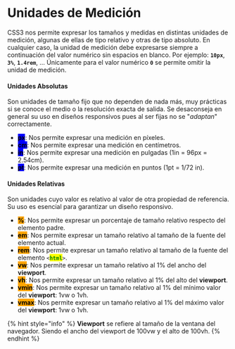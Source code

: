 # Unidades de Medición

CSS3 nos permite expresar los tamaños y medidas en distintas unidades de medición, algunas de ellas de tipo relativo y otras de tipo absoluto. En cualquier caso, la unidad de medición debe expresarse siempre a continuación del valor numérico sin espacios en blanco. Por ejemplo: **`10px`**, **`3%`**, **`1.4rem`**, ... Únicamente para el valor numérico **`0`** se permite omitir la unidad de medición.

#### Unidades Absolutas

Son unidades de tamaño fijo que no dependen de nada más, muy prácticas si se conoce el medio o la resolución exacta de salida. Se desaconseja en general su uso en diseños responsivos pues al ser fijas no se "_adaptan_" correctamente.

* <mark style="background-color:blue;">**px**</mark>: Nos permite expresar una medición en píxeles.
* <mark style="background-color:blue;">**cm**</mark>: Nos permite expresar una medición en centímetros.
* <mark style="background-color:blue;">**in**</mark>: Nos permite expresar una medición en pulgadas (1in = 96px = 2.54cm).
* <mark style="background-color:blue;">**pt**</mark>: Nos permite expresar una medición en puntos (1pt = 1/72 in).

#### Unidades Relativas

Son unidades cuyo valor es relativo al valor de otra propiedad de referencia. Su uso es esencial para garantizar un diseño responsivo.

* <mark style="background-color:orange;">**%**</mark>: Nos permite expresar un porcentaje de tamaño relativo respecto del elemento padre.
* <mark style="background-color:orange;">**em**</mark>: Nos permite expresar un tamaño relativo al tamaño de la fuente del elemento actual.
* <mark style="background-color:orange;">**rem**</mark>: Nos permite expresar un tamaño relativo al tamaño de la fuente del elemento `<`<mark style="color:green;">**`html`**</mark>`>`.
* <mark style="background-color:orange;">**vw**</mark>: Nos permite expresar un tamaño relativo al 1% del ancho del **viewport**.
* <mark style="background-color:orange;">**vh**</mark>: Nos permite expresar un tamaño relativo al 1% del alto del **viewport**.
* <mark style="background-color:orange;">**vmin**</mark>: Nos permite expresar un tamaño relativo al 1% del mínimo valor del **viewport**: 1vw o 1vh.
* <mark style="background-color:orange;">**vmax**</mark>: Nos permite expresar un tamaño relativo al 1% del máximo valor del **viewport**: 1vw o 1vh.

{% hint style="info" %}
**Viewport** se refiere al tamaño de la ventana del navegador. Siendo el ancho del viewport de 100vw y el alto de 100vh.
{% endhint %}
